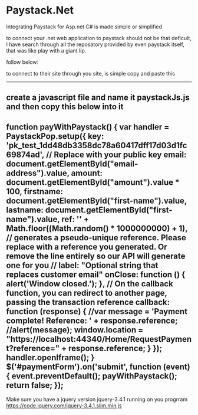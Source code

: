 # Paystack.Net
Integrating Paystack for Asp.net C# is made simple or simplified 

to connect your .net web application to paystack should not be that deficult, I have search through all the reposatory provided by even paystack itself, that was like play with a giant lip.

follow below:

to connect to their site through you site, is simple
copy and paste this 


  ---------------------------------------------------------------------------------------------------------------------
  create a javascript file and name it paystackJs.js
  and then copy this below into it
  ----------------------------------------------------------------------------------------------------------------------
  function payWithPaystack() {
    var handler = PaystackPop.setup({
        key: 'pk_test_1dd48db3358dc78a60417dff17d03d1fc69874ad', // Replace with your public key
        email: document.getElementById("email-address").value,
        amount: document.getElementById("amount").value * 100,
        firstname: document.getElementById("first-name").value,
        lastname: document.getElementById("first-name").value,
        ref: '' + Math.floor((Math.random() * 1000000000) + 1), // generates a pseudo-unique reference. Please replace with a reference you generated. Or remove the line entirely so our API will generate one for you
        // label: "Optional string that replaces customer email"
        onClose: function () {
            alert('Window closed.');
        },
        // On the  callback function, you can redirect to another page, passing the transaction reference 
        callback: function (response) {
            //var message = 'Payment complete! Reference: ' + response.reference;
            //alert(message);
            window.location = "https://localhost:44340/Home/RequestPayment?reference=" + response.reference;
        }
    });
    handler.openIframe();
}
$('#paymentForm').on('submit', function (event) {
    event.preventDefault();
    payWithPaystack();
    return false;
});
-------------------------------------------------------------------------------------------------------
Make sure you have a jquery version jquery-3.4.1 running on you progrram https://code.jquery.com/jquery-3.4.1.slim.min.js
